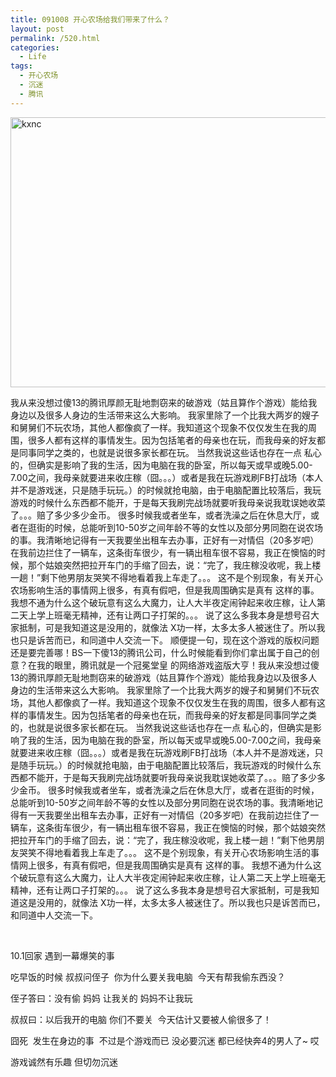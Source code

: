 ```yaml
---
title: 091008 开心农场给我们带来了什么？
layout: post
permalink: /520.html
categories:
  - Life
tags:
  - 开心农场
  - 沉迷
  - 腾讯
---
```

[<img class="aligncenter size-full wp-image-521" title="kxnc" src="http://www.80aj.com/wp-content/uploads/2009/10/kxnc.jpg" alt="kxnc" width="687" height="432" />][1]

我从来没想过傻13的腾讯厚颜无耻地剽窃来的破游戏（姑且算作个游戏）能给我身边以及很多人身边的生活带来这么大影响。 我家里除了一个比我大两岁的嫂子和舅舅们不玩农场，其他人都像疯了一样。我知道这个现象不仅仅发生在我的周围，很多人都有这样的事情发生。因为包括笔者的母亲也在玩，而我母亲的好友都是同事同学之类的，也就是说很多家长都在玩。 当然我说这些话也存在一点 私心的，但确实是影响了我的生活，因为电脑在我的卧室，所以每天或早或晚5.00-7.00之间，我母亲就要进来收庄稼（囧。。。）或者是我在玩游戏刷FB打战场（本人并不是游戏迷，只是随手玩玩。）的时候就抢电脑，由于电脑配置比较落后，我玩游戏的时候什么东西都不能开，于是每天我刷完战场就要听我母亲说我耽误她收菜了。。。赔了多少多少金币。 很多时候我或者坐车，或者洗澡之后在休息大厅，或者在逛街的时候，总能听到10-50岁之间年龄不等的女性以及部分男同胞在说农场的事。我清晰地记得有一天我要坐出租车去办事，正好有一对情侣（20多岁吧）在我前边拦住了一辆车，这条街车很少，有一辆出租车很不容易，我正在懊恼的时候，那个姑娘突然把拉开车门的手缩了回去，说：“完了，我庄稼没收呢，我上楼一趟！”剩下他男朋友哭笑不得地看着我上车走了。。。 这不是个别现象，有关开心农场影响生活的事情网上很多，有真有假吧，但是我周围确实是真有 这样的事。 我想不通为什么这个破玩意有这么大魔力，让人大半夜定闹钟起来收庄稼，让人第二天上学上班毫无精神，还有让两口子打架的。。。 说了这么多我本身是想号召大家抵制，可是我知道这是没用的，就像法 X功一样，太多太多人被迷住了。所以我也只是诉苦而已，和同道中人交流一下。 顺便提一句，现在这个游戏的版权问题还是要完善哪！BS一下傻13的腾讯公司，什么时候能看到你们拿出属于自己的创意？在我的眼里，腾讯就是一个冠冕堂皇 的网络游戏盗版大亨！我从来没想过傻13的腾讯厚颜无耻地剽窃来的破游戏（姑且算作个游戏）能给我身边以及很多人身边的生活带来这么大影响。 我家里除了一个比我大两岁的嫂子和舅舅们不玩农场，其他人都像疯了一样。我知道这个现象不仅仅发生在我的周围，很多人都有这样的事情发生。因为包括笔者的母亲也在玩，而我母亲的好友都是同事同学之类的，也就是说很多家长都在玩。 当然我说这些话也存在一点 私心的，但确实是影响了我的生活，因为电脑在我的卧室，所以每天或早或晚5.00-7.00之间，我母亲就要进来收庄稼（囧。。。）或者是我在玩游戏刷FB打战场（本人并不是游戏迷，只是随手玩玩。）的时候就抢电脑，由于电脑配置比较落后，我玩游戏的时候什么东西都不能开，于是每天我刷完战场就要听我母亲说我耽误她收菜了。。。赔了多少多少金币。 很多时候我或者坐车，或者洗澡之后在休息大厅，或者在逛街的时候，总能听到10-50岁之间年龄不等的女性以及部分男同胞在说农场的事。我清晰地记得有一天我要坐出租车去办事，正好有一对情侣（20多岁吧）在我前边拦住了一辆车，这条街车很少，有一辆出租车很不容易，我正在懊恼的时候，那个姑娘突然把拉开车门的手缩了回去，说：“完了，我庄稼没收呢，我上楼一趟！”剩下他男朋友哭笑不得地看着我上车走了。。。 这不是个别现象，有关开心农场影响生活的事情网上很多，有真有假吧，但是我周围确实是真有 这样的事。 我想不通为什么这个破玩意有这么大魔力，让人大半夜定闹钟起来收庄稼，让人第二天上学上班毫无精神，还有让两口子打架的。。。 说了这么多我本身是想号召大家抵制，可是我知道这是没用的，就像法 X功一样，太多太多人被迷住了。所以我也只是诉苦而已，和同道中人交流一下。

 

10.1回家 遇到一幕爆笑的事

吃早饭的时候 叔叔问侄子  你为什么要关我电脑  今天有帮我偷东西没？

侄子答曰：没有偷 妈妈 让我关的 妈妈不让我玩

叔叔曰：以后我开的电脑 你们不要关  今天估计又要被人偷很多了！

囧死  发生在身边的事  不过是个游戏而已 没必要沉迷 都已经快奔4的男人了~ 哎

游戏诚然有乐趣 但切勿沉迷

 [1]: http://www.80aj.com/wp-content/uploads/2009/10/kxnc.jpg